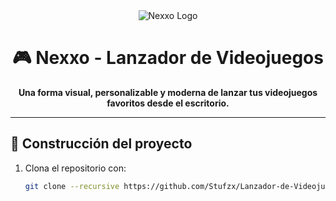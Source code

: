 ﻿<div align="center">
  
<img src="https://img.shields.io/badge/Nexxo-Launcher-blueviolet?style=for-the-badge&logo=windows" alt="Nexxo Logo" />
  
# 🎮 Nexxo - Lanzador de Videojuegos

**Una forma visual, personalizable y moderna de lanzar tus videojuegos favoritos desde el escritorio.**

</div>

---

## 🚀 Construcción del proyecto

1. Clona el repositorio con:

   ```bash
   git clone --recursive https://github.com/Stufzx/Lanzador-de-Videojuegos.git
